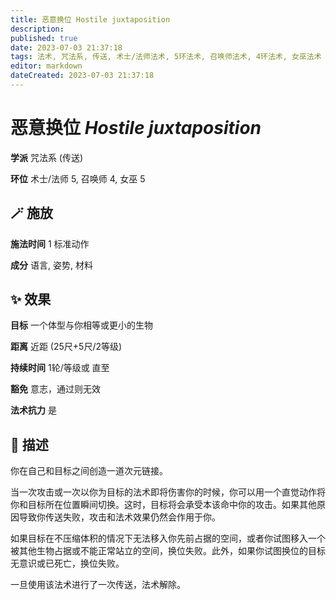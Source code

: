 ```yaml
---
title: 恶意换位 Hostile juxtaposition
description: 
published: true
date: 2023-07-03 21:37:18
tags: 法术, 咒法系, 传送, 术士/法师法术, 5环法术, 召唤师法术, 4环法术, 女巫法术
editor: markdown
dateCreated: 2023-07-03 21:37:18
---
```


# **恶意换位** *Hostile juxtaposition*

**学派** 咒法系 (传送) 

**环位** 术士/法师 5, 召唤师 4, 女巫 5

## 🪄 施放

**施法时间** 1 标准动作

**成分** 语言, 姿势, 材料

## ✨ 效果 

**目标** 一个体型与你相等或更小的生物 

**距离** 近距 (25尺+5尺/2等级)  

**持续时间** 1轮/等级或 直至 

**豁免** 意志，通过则无效

**法术抗力** 是

## 📖 描述

你在自己和目标之间创造一道次元链接。

当一次攻击或一次以你为目标的法术即将伤害你的时候，你可以用一个直觉动作将你和目标所在位置瞬间切换。这时，目标将会承受本该命中你的攻击。如果其他原因导致你传送失败，攻击和法术效果仍然会作用于你。

如果目标在不压缩体积的情况下无法移入你先前占据的空间，或者你试图移入一个被其他生物占据或不能正常站立的空间，换位失败。此外，如果你试图换位的目标无意识或已死亡，换位失败。

一旦使用该法术进行了一次传送，法术解除。
    